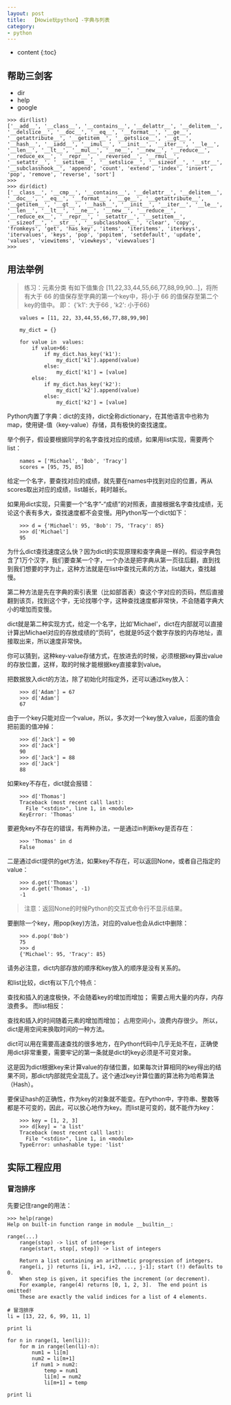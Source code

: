 ```yaml
---
layout: post
title:  【Howie玩python】-字典与列表
category: 
- python  
---
```


* content
{:toc}

## 帮助三剑客  

- dir  
- help  
- google

```
>>> dir(list)
['__add__', '__class__', '__contains__', '__delattr__', '__delitem__', '__delslice__', '__doc__', '__eq__', '__format__', '__ge__', '__getattribute__', '__getitem__', '__getslice__', '__gt__', '__hash__', '__iadd__', '__imul__', '__init__', '__iter__', '__le__', '__len__', '__lt__', '__mul__', '__ne__', '__new__', '__reduce__', '__reduce_ex__', '__repr__', '__reversed__', '__rmul__', '__setattr__', '__setitem__', '__setslice__', '__sizeof__', '__str__', '__subclasshook__', 'append', 'count', 'extend', 'index', 'insert', 'pop', 'remove', 'reverse', 'sort']
>>> 
>>> dir(dict)
['__class__', '__cmp__', '__contains__', '__delattr__', '__delitem__', '__doc__', '__eq__', '__format__', '__ge__', '__getattribute__', '__getitem__', '__gt__', '__hash__', '__init__', '__iter__', '__le__', '__len__', '__lt__', '__ne__', '__new__', '__reduce__', '__reduce_ex__', '__repr__', '__setattr__', '__setitem__', '__sizeof__', '__str__', '__subclasshook__', 'clear', 'copy', 'fromkeys', 'get', 'has_key', 'items', 'iteritems', 'iterkeys', 'itervalues', 'keys', 'pop', 'popitem', 'setdefault', 'update', 'values', 'viewitems', 'viewkeys', 'viewvalues']
>>> 
```

## 用法举例  

> 练习：元素分类
有如下值集合 [11,22,33,44,55,66,77,88,99,90...]，将所有大于 66 的值保存至字典的第一个key中，将小于 66 的值保存至第二个key的值中。
即： {'k1': 大于66 , 'k2': 小于66}

        values = [11, 22, 33,44,55,66,77,88,99,90]

        my_dict = {}

        for value in  values:
            if value>66:
                if my_dict.has_key('k1'):
                    my_dict['k1'].append(value)
                else:
                    my_dict['k1'] = [value]
            else:
                if my_dict.has_key('k2'):
                    my_dict['k2'].append(value)
                else:
                    my_dict['k2'] = [value]

Python内置了字典：dict的支持，dict全称dictionary，在其他语言中也称为map，使用键-值（key-value）存储，具有极快的查找速度。

举个例子，假设要根据同学的名字查找对应的成绩，如果用list实现，需要两个list：

        names = ['Michael', 'Bob', 'Tracy']
        scores = [95, 75, 85]

给定一个名字，要查找对应的成绩，就先要在names中找到对应的位置，再从scores取出对应的成绩，list越长，耗时越长。

如果用dict实现，只需要一个“名字”-“成绩”的对照表，直接根据名字查找成绩，无论这个表有多大，查找速度都不会变慢。用Python写一个dict如下：

        >>> d = {'Michael': 95, 'Bob': 75, 'Tracy': 85}
        >>> d['Michael']
        95

为什么dict查找速度这么快？因为dict的实现原理和查字典是一样的。假设字典包含了1万个汉字，我们要查某一个字，一个办法是把字典从第一页往后翻，直到找到我们想要的字为止，这种方法就是在list中查找元素的方法，list越大，查找越慢。

第二种方法是先在字典的索引表里（比如部首表）查这个字对应的页码，然后直接翻到该页，找到这个字，无论找哪个字，这种查找速度都非常快，不会随着字典大小的增加而变慢。

dict就是第二种实现方式，给定一个名字，比如'Michael'，dict在内部就可以直接计算出Michael对应的存放成绩的“页码”，也就是95这个数字存放的内存地址，直接取出来，所以速度非常快。

你可以猜到，这种key-value存储方式，在放进去的时候，必须根据key算出value的存放位置，这样，取的时候才能根据key直接拿到value。

把数据放入dict的方法，除了初始化时指定外，还可以通过key放入：

        >>> d['Adam'] = 67
        >>> d['Adam']
        67

由于一个key只能对应一个value，所以，多次对一个key放入value，后面的值会把前面的值冲掉：

        >>> d['Jack'] = 90
        >>> d['Jack']
        90
        >>> d['Jack'] = 88
        >>> d['Jack']
        88

如果key不存在，dict就会报错：

        >>> d['Thomas']
        Traceback (most recent call last):
          File "<stdin>", line 1, in <module>
        KeyError: 'Thomas'

要避免key不存在的错误，有两种办法，一是通过in判断key是否存在：

        >>> 'Thomas' in d
        False

二是通过dict提供的get方法，如果key不存在，可以返回None，或者自己指定的value：

        >>> d.get('Thomas')
        >>> d.get('Thomas', -1)
        -1

> 注意：返回None的时候Python的交互式命令行不显示结果。

要删除一个key，用pop(key)方法，对应的value也会从dict中删除：

        >>> d.pop('Bob')
        75
        >>> d
        {'Michael': 95, 'Tracy': 85}

请务必注意，dict内部存放的顺序和key放入的顺序是没有关系的。

和list比较，dict有以下几个特点：

查找和插入的速度极快，不会随着key的增加而增加；
需要占用大量的内存，内存浪费多。
而list相反：

查找和插入的时间随着元素的增加而增加；
占用空间小，浪费内存很少。
所以，dict是用空间来换取时间的一种方法。

dict可以用在需要高速查找的很多地方，在Python代码中几乎无处不在，正确使用dict非常重要，需要牢记的第一条就是dict的key必须是不可变对象。

这是因为dict根据key来计算value的存储位置，如果每次计算相同的key得出的结果不同，那dict内部就完全混乱了。这个通过key计算位置的算法称为哈希算法（Hash）。

要保证hash的正确性，作为key的对象就不能变。在Python中，字符串、整数等都是不可变的，因此，可以放心地作为key。而list是可变的，就不能作为key：

        >>> key = [1, 2, 3]
        >>> d[key] = 'a list'
        Traceback (most recent call last):
          File "<stdin>", line 1, in <module>
        TypeError: unhashable type: 'list'

## 实际工程应用    

### 冒泡排序  

先要记住range的用法：  

    >>> help(range)
    Help on built-in function range in module __builtin__:

    range(...)
        range(stop) -> list of integers
        range(start, stop[, step]) -> list of integers
        
        Return a list containing an arithmetic progression of integers.
        range(i, j) returns [i, i+1, i+2, ..., j-1]; start (!) defaults to 0.
        When step is given, it specifies the increment (or decrement).
        For example, range(4) returns [0, 1, 2, 3].  The end point is omitted!
        These are exactly the valid indices for a list of 4 elements.

    # 冒泡排序
    li = [13, 22, 6, 99, 11, 1]

    print li

    for n in range(1, len(li)):
        for m in range(len(li)-n): 
            num1 = li[m]
            num2 = li[m+1]
            if num1 > num2:
                temp = num1
                li[m] = num2
                li[m+1] = temp

    print li